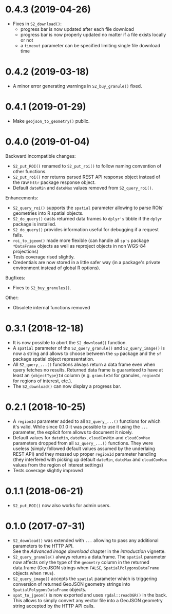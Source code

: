 # 0.4.3 (2019-04-26)

* Fixes in `S2_download()`:
    * progress bar is now updated after each file download
    * progress bar is now properly updated no matter if a file exists locally or not
    * a `timeout` parameter can be specified limiting single file download time

# 0.4.2 (2019-03-18)

* A minor error generating warnings in `S2_buy_granule()` fixed.

# 0.4.1 (2019-01-29)

* Make `geojson_to_geometry()` public.

# 0.4.0 (2019-01-04)

Backward incompatible changes:

* `S2_put_ROI()` renamed to `S2_put_roi()` to follow naming convention of other 
  functions.
* `S2_put_roi()` nor returns parsed REST API response object instead of the raw
  `httr` package response object.
* Default `dateMin` and `dateMax` values removed from `S2_query_roi()`.

Enhancements:

* `S2_query_roi()` supports the `spatial` parameter allowing to parse ROIs'
  geometries into R spatial objects.
* `S2_do_query()` casts returned data frames to `dplyr's` tibble if the `dplyr` 
  package is installed.
* `S2_do_query()` provides information useful for debugging if a request fails.
* `roi_to_jgeom()` made more flexible (can handle all `sp's` package `*DataFrame` 
  objects as well as reproject objects in non WGS-84 projections)
* Tests coverage rised slightly.
* Credentials are now stored in a little safer way (in a package's private environment
  instead of global R options).

Bugfixes:

* Fixes to `S2_buy_granules()`.

Other:

* Obsolete internal functions removed

# 0.3.1 (2018-12-18)

* It is now possible to abort the `S2_download()` function.
* A `spatial` parameter of the `S2_query_granule()` and `S2_query_image()` is now
  a string and allows to choose between the `sp` package and the `sf` package spatial
  object representation.
* All `S2_query_...()` functions always return a data frame even when query fetches no
  results. Returned data frame is guaranteed to have at least an `{objectType}Id` 
  column (e.g. `granuleId` for granules, `regionId` for regions of interest, etc.).
* The `S2_download()` can now display a progress bar.

# 0.2.1 (2018-10-25)

* A `regionId` parameter added to all `S2_query_...()` functions for which it's valid.
  While since 0.1.0 it was possible to use it using the `...` parameter, the explicit
  form allows to document it nicely.
* Default values for `dateMin`, `dateMax`, `cloudCovMin` and `cloudCovMax` parameters
  dropped from all `S2_query_...()` functions. They were useless (simply followed 
  default values assumed by the underlaing REST API) and they messed up proper `regionId`
  parameter handling (they interfered with picking up default `dateMin`, `dateMax` and
  `cloudCovMax` values from the region of interest settings)
* Tests coverage slightly improved

# 0.1.1 (2018-06-21)

* `S2_put_ROI()` now also works for admin users.

# 0.1.0 (2017-07-31)

* `S2_download()` was extended with `...` allowing to pass any additional
  parameters to the HTTP API.  
  See the *Advanced image download* chapter in the *introduction* vignette.
* `S2_query_granule()` always returns a data.frame.
  The `spatial` parameter now affects only the type of the `geometry` column
  in the returned data.frame (GeoJSON strings when `FALSE`, 
  `SpatialPolygonsDataFrame` objects when `TRUE`).
* `S2_query_image()` accepts the `spatial` parameter which is triggering conversion
  of returned GeoJSON geometry strings into `SpatialPolygonsDataFrame` objects.
* `spat_to_jgeom()` is now exported and uses `rgdal::readOGR()` in the back.  
  This allows to simply convert any vector file into a GeoJSON geometry string
  accepted by the HTTP API calls.
